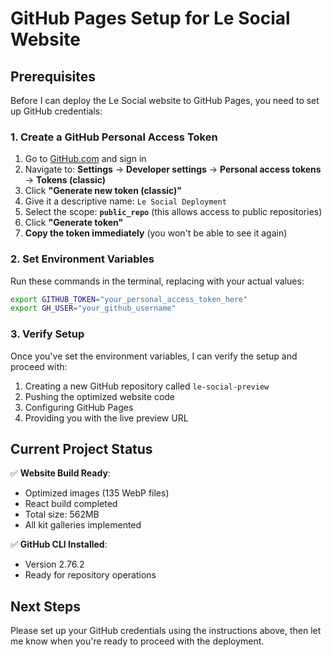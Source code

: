 # GitHub Pages Setup for Le Social Website

## Prerequisites

Before I can deploy the Le Social website to GitHub Pages, you need to set up GitHub credentials:

### 1. Create a GitHub Personal Access Token

1. Go to [GitHub.com](https://github.com) and sign in
2. Navigate to: **Settings** → **Developer settings** → **Personal access tokens** → **Tokens (classic)**
3. Click **"Generate new token (classic)"**
4. Give it a descriptive name: `Le Social Deployment`
5. Select the scope: **`public_repo`** (this allows access to public repositories)
6. Click **"Generate token"**
7. **Copy the token immediately** (you won't be able to see it again)

### 2. Set Environment Variables

Run these commands in the terminal, replacing with your actual values:

```bash
export GITHUB_TOKEN="your_personal_access_token_here"
export GH_USER="your_github_username"
```

### 3. Verify Setup

Once you've set the environment variables, I can verify the setup and proceed with:

1. Creating a new GitHub repository called `le-social-preview`
2. Pushing the optimized website code
3. Configuring GitHub Pages
4. Providing you with the live preview URL

## Current Project Status

✅ **Website Build Ready**:
- Optimized images (135 WebP files)
- React build completed
- Total size: 562MB
- All kit galleries implemented

✅ **GitHub CLI Installed**:
- Version 2.76.2
- Ready for repository operations

## Next Steps

Please set up your GitHub credentials using the instructions above, then let me know when you're ready to proceed with the deployment.

